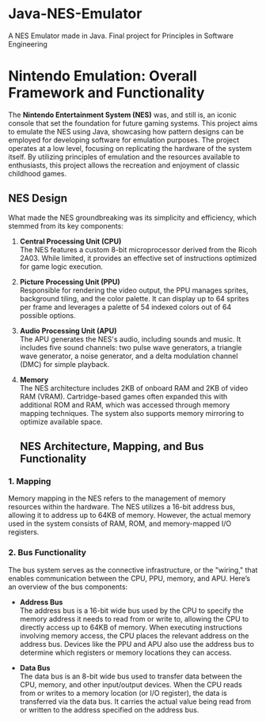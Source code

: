 # Java-NES-Emulator
A NES Emulator made in Java. Final project for Principles in Software Engineering

# Nintendo Emulation: Overall Framework and Functionality

The **Nintendo Entertainment System (NES)** was, and still is, an iconic console that set the foundation for future gaming systems. This project aims to emulate the NES using Java, showcasing how pattern designs can be employed for developing software for emulation purposes. The project operates at a low level, focusing on replicating the hardware of the system itself. By utilizing principles of emulation and the resources available to enthusiasts, this project allows the recreation and enjoyment of classic childhood games.

## NES Design

What made the NES groundbreaking was its simplicity and efficiency, which stemmed from its key components:

1. **Central Processing Unit (CPU)**  
   The NES features a custom 8-bit microprocessor derived from the Ricoh 2A03. While limited, it provides an effective set of instructions optimized for game logic execution.

2. **Picture Processing Unit (PPU)**  
   Responsible for rendering the video output, the PPU manages sprites, background tiling, and the color palette. It can display up to 64 sprites per frame and leverages a palette of 54 indexed colors out of 64 possible options.

3. **Audio Processing Unit (APU)**  
   The APU generates the NES's audio, including sounds and music. It includes five sound channels: two pulse wave generators, a triangle wave generator, a noise generator, and a delta modulation channel (DMC) for simple playback.

4. **Memory**  
   The NES architecture includes 2KB of onboard RAM and 2KB of video RAM (VRAM). Cartridge-based games often expanded this with additional ROM and RAM, which was accessed through memory mapping techniques. The system also supports memory mirroring to optimize available space.


   ## NES Architecture, Mapping, and Bus Functionality

### 1. Mapping
Memory mapping in the NES refers to the management of memory resources within the hardware. The NES utilizes a 16-bit address bus, allowing it to address up to 64KB of memory. However, the actual memory used in the system consists of RAM, ROM, and memory-mapped I/O registers.

### 2. Bus Functionality
The bus system serves as the connective infrastructure, or the "wiring," that enables communication between the CPU, PPU, memory, and APU. Here’s an overview of the bus components:

- **Address Bus**  
  The address bus is a 16-bit wide bus used by the CPU to specify the memory address it needs to read from or write to, allowing the CPU to directly access up to 64KB of memory. When executing instructions involving memory access, the CPU places the relevant address on the address bus. Devices like the PPU and APU also use the address bus to determine which registers or memory locations they can access.

- **Data Bus**  
  The data bus is an 8-bit wide bus used to transfer data between the CPU, memory, and other input/output devices. When the CPU reads from or writes to a memory location (or I/O register), the data is transferred via the data bus. It carries the actual value being read from or written to the address specified on the address bus.

